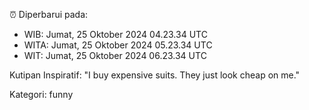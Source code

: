 ⏰ Diperbarui pada:
- WIB: Jumat, 25 Oktober 2024 04.23.34 UTC
- WITA: Jumat, 25 Oktober 2024 05.23.34 UTC
- WIT: Jumat, 25 Oktober 2024 06.23.34 UTC

Kutipan Inspiratif:
"I buy expensive suits. They just look cheap on me."


Kategori: funny

